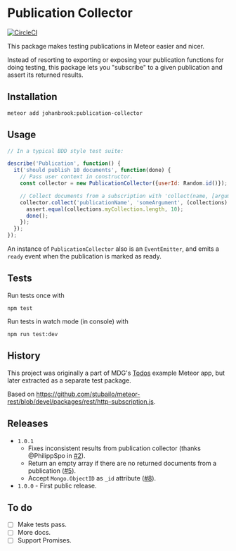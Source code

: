 # Publication Collector

[![CircleCI](https://img.shields.io/circleci/project/johanbrook/meteor-publication-collector.svg?maxAge=2592000)]()

This package makes testing publications in Meteor easier and nicer.

Instead of resorting to exporting or exposing your publication functions for doing testing, this package lets you "subscribe" to a given publication and assert its returned results.

## Installation

```
meteor add johanbrook:publication-collector
```

## Usage

```js
// In a typical BDD style test suite:

describe('Publication', function() {
  it('should publish 10 documents', function(done) {
    // Pass user context in constructor.
    const collector = new PublicationCollector({userId: Random.id()});

    // Collect documents from a subscription with 'collect(name, [arguments...], [callback])'
    collector.collect('publicationName', 'someArgument', (collections) => {
      assert.equal(collections.myCollection.length, 10);
      done();
    });
  });
});
```

An instance of `PublicationCollector` also is an `EventEmitter`, and emits a `ready` event when the publication is marked as ready.

## Tests

Run tests once with

```
npm test
```

Run tests in watch mode (in console) with

```
npm run test:dev
```

## History

This project was originally a part of MDG's [Todos](https://github.com/meteor/todos) example Meteor app, but later extracted as a separate test package.

Based on https://github.com/stubailo/meteor-rest/blob/devel/packages/rest/http-subscription.js.

## Releases

- `1.0.1`
  - Fixes inconsistent results from publication collector (thanks @PhilippSpo in [#2](https://github.com/johanbrook/meteor-publication-collector/issues/2)).
  - Return an empty array if there are no returned documents from a publication ([#5](https://github.com/johanbrook/meteor-publication-collector/issues/5)).
  - Accept `Mongo.ObjectID` as `_id` attribute ([#8](https://github.com/johanbrook/meteor-publication-collector/issues/8)).
- `1.0.0` - First public release.

## To do

- [ ] Make tests pass.
- [ ] More docs.
- [ ] Support Promises.
